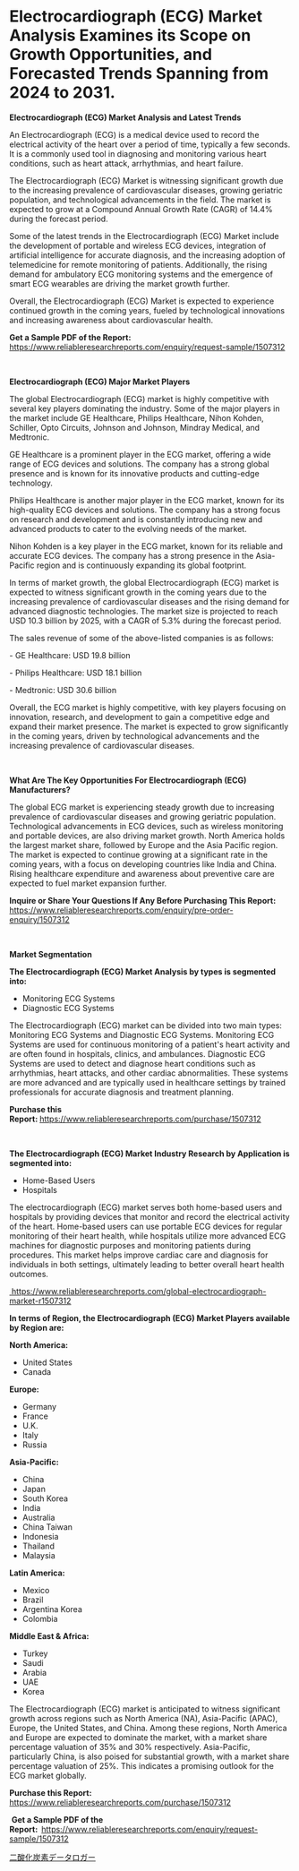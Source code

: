 <p><h1>Electrocardiograph (ECG) Market Analysis Examines its Scope on Growth Opportunities, and Forecasted Trends Spanning from 2024 to 2031.</h1></p><p><strong>Electrocardiograph (ECG) Market Analysis and Latest Trends</strong></p>
<p><p>An Electrocardiograph (ECG) is a medical device used to record the electrical activity of the heart over a period of time, typically a few seconds. It is a commonly used tool in diagnosing and monitoring various heart conditions, such as heart attack, arrhythmias, and heart failure.</p><p>The Electrocardiograph (ECG) Market is witnessing significant growth due to the increasing prevalence of cardiovascular diseases, growing geriatric population, and technological advancements in the field. The market is expected to grow at a Compound Annual Growth Rate (CAGR) of 14.4% during the forecast period.</p><p>Some of the latest trends in the Electrocardiograph (ECG) Market include the development of portable and wireless ECG devices, integration of artificial intelligence for accurate diagnosis, and the increasing adoption of telemedicine for remote monitoring of patients. Additionally, the rising demand for ambulatory ECG monitoring systems and the emergence of smart ECG wearables are driving the market growth further.</p><p>Overall, the Electrocardiograph (ECG) Market is expected to experience continued growth in the coming years, fueled by technological innovations and increasing awareness about cardiovascular health.</p></p>
<p><strong>Get a Sample PDF of the Report:&nbsp;</strong> <a href="https://www.reliableresearchreports.com/enquiry/request-sample/1507312">https://www.reliableresearchreports.com/enquiry/request-sample/1507312</a></p>
<p>&nbsp;</p>
<p><strong>Electrocardiograph (ECG) Major Market Players</strong></p>
<p><p>The global Electrocardiograph (ECG) market is highly competitive with several key players dominating the industry. Some of the major players in the market include GE Healthcare, Philips Healthcare, Nihon Kohden, Schiller, Opto Circuits, Johnson and Johnson, Mindray Medical, and Medtronic. </p><p>GE Healthcare is a prominent player in the ECG market, offering a wide range of ECG devices and solutions. The company has a strong global presence and is known for its innovative products and cutting-edge technology. </p><p>Philips Healthcare is another major player in the ECG market, known for its high-quality ECG devices and solutions. The company has a strong focus on research and development and is constantly introducing new and advanced products to cater to the evolving needs of the market.</p><p>Nihon Kohden is a key player in the ECG market, known for its reliable and accurate ECG devices. The company has a strong presence in the Asia-Pacific region and is continuously expanding its global footprint.</p><p>In terms of market growth, the global Electrocardiograph (ECG) market is expected to witness significant growth in the coming years due to the increasing prevalence of cardiovascular diseases and the rising demand for advanced diagnostic technologies. The market size is projected to reach USD 10.3 billion by 2025, with a CAGR of 5.3% during the forecast period.</p><p>The sales revenue of some of the above-listed companies is as follows: </p><p>- GE Healthcare: USD 19.8 billion</p><p>- Philips Healthcare: USD 18.1 billion</p><p>- Medtronic: USD 30.6 billion</p><p>Overall, the ECG market is highly competitive, with key players focusing on innovation, research, and development to gain a competitive edge and expand their market presence. The market is expected to grow significantly in the coming years, driven by technological advancements and the increasing prevalence of cardiovascular diseases.</p></p>
<p>&nbsp;</p>
<p><strong>What Are The Key Opportunities For Electrocardiograph (ECG) Manufacturers?</strong></p>
<p><p>The global ECG market is experiencing steady growth due to increasing prevalence of cardiovascular diseases and growing geriatric population. Technological advancements in ECG devices, such as wireless monitoring and portable devices, are also driving market growth. North America holds the largest market share, followed by Europe and the Asia Pacific region. The market is expected to continue growing at a significant rate in the coming years, with a focus on developing countries like India and China. Rising healthcare expenditure and awareness about preventive care are expected to fuel market expansion further.</p></p>
<p><strong>Inquire or Share Your Questions If Any Before Purchasing This Report:</strong> <a href="https://www.reliableresearchreports.com/enquiry/pre-order-enquiry/1507312">https://www.reliableresearchreports.com/enquiry/pre-order-enquiry/1507312</a></p>
<p>&nbsp;</p>
<p><strong>Market Segmentation</strong></p>
<p><strong>The Electrocardiograph (ECG) Market Analysis by types is segmented into:</strong></p>
<p><ul><li>Monitoring ECG Systems</li><li>Diagnostic ECG Systems</li></ul></p>
<p><p>The Electrocardiograph (ECG) market can be divided into two main types: Monitoring ECG Systems and Diagnostic ECG Systems. Monitoring ECG Systems are used for continuous monitoring of a patient's heart activity and are often found in hospitals, clinics, and ambulances. Diagnostic ECG Systems are used to detect and diagnose heart conditions such as arrhythmias, heart attacks, and other cardiac abnormalities. These systems are more advanced and are typically used in healthcare settings by trained professionals for accurate diagnosis and treatment planning.</p></p>
<p><strong>Purchase this Report:&nbsp;</strong><a href="https://www.reliableresearchreports.com/purchase/1507312">https://www.reliableresearchreports.com/purchase/1507312</a></p>
<p>&nbsp;</p>
<p><strong>The Electrocardiograph (ECG) Market Industry Research by Application is segmented into:</strong></p>
<p><ul><li>Home-Based Users</li><li>Hospitals</li></ul></p>
<p><p>The electrocardiograph (ECG) market serves both home-based users and hospitals by providing devices that monitor and record the electrical activity of the heart. Home-based users can use portable ECG devices for regular monitoring of their heart health, while hospitals utilize more advanced ECG machines for diagnostic purposes and monitoring patients during procedures. This market helps improve cardiac care and diagnosis for individuals in both settings, ultimately leading to better overall heart health outcomes.</p></p>
<p><a href="https://www.reliableresearchreports.com/global-electrocardiograph-market-r1507312">&nbsp;https://www.reliableresearchreports.com/global-electrocardiograph-market-r1507312</a></p>
<p><strong>In terms of Region, the Electrocardiograph (ECG) Market Players available by Region are:</strong></p>
<p>
    <p> <strong> North America: </strong>
        <ul>
            <li>United States</li>
            <li>Canada</li>
        </ul>
        </p> 
    <p> <strong> Europe: </strong>
        <ul>
            <li>Germany</li>
            <li>France</li>
            <li>U.K.</li>
            <li>Italy</li>
            <li>Russia</li>
        </ul>
        </p> 
    <p> <strong> Asia-Pacific: </strong>
        <ul>
            <li>China</li>
            <li>Japan</li>
            <li>South Korea</li>
            <li>India</li>
            <li>Australia</li>
            <li>China Taiwan</li>
            <li>Indonesia</li>
            <li>Thailand</li>
            <li>Malaysia</li>
        </ul>
        </p> 
    <p> <strong> Latin America: </strong>
        <ul>
            <li>Mexico</li>
            <li>Brazil</li>
            <li>Argentina Korea</li>
            <li>Colombia</li>
        </ul>
        </p> 
    <p> <strong> Middle East & Africa: </strong>
        <ul>
            <li>Turkey</li>
            <li>Saudi</li>
            <li>Arabia</li>
            <li>UAE</li>
            <li>Korea</li>
        </ul>
    </p>
    </p>
<p><p>The Electrocardiograph (ECG) market is anticipated to witness significant growth across regions such as North America (NA), Asia-Pacific (APAC), Europe, the United States, and China. Among these regions, North America and Europe are expected to dominate the market, with a market share percentage valuation of 35% and 30% respectively. Asia-Pacific, particularly China, is also poised for substantial growth, with a market share percentage valuation of 25%. This indicates a promising outlook for the ECG market globally.</p></p>
<p><strong>Purchase this Report: </strong><a href="https://www.reliableresearchreports.com/purchase/1507312">https://www.reliableresearchreports.com/purchase/1507312</a></p>
<p>&nbsp;<strong>Get a Sample PDF of the Report:&nbsp;&nbsp;</strong><a href="https://www.reliableresearchreports.com/enquiry/request-sample/1507312">https://www.reliableresearchreports.com/enquiry/request-sample/1507312</a></p>
<p><strong></strong></p>
<p><p><a href="https://github.com/oqxogxyvqe90775/Market-Research-Report-List-2/blob/main/187172851629.md">二酸化炭素データロガー</a></p></p>